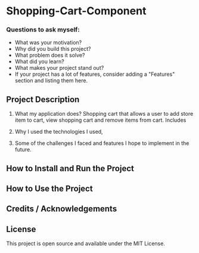 # Shopping-Cart-Component

### Questions to ask myself:

- What was your motivation?
- Why did you build this project?
- What problem does it solve?
- What did you learn?
- What makes your project stand out?
- If your project has a lot of features, consider adding a "Features" section and listing them here.

## Project Description

1. What my application does? Shopping cart that allows a user to add store item to cart, view shopping cart and remove items from cart. Includes

1. Why I used the technologies I used,
1. Some of the challenges I faced and features I hope to implement in the future.

## How to Install and Run the Project

## How to Use the Project

## Credits / Acknowledgements

## License

This project is open source and available under the MIT License.
